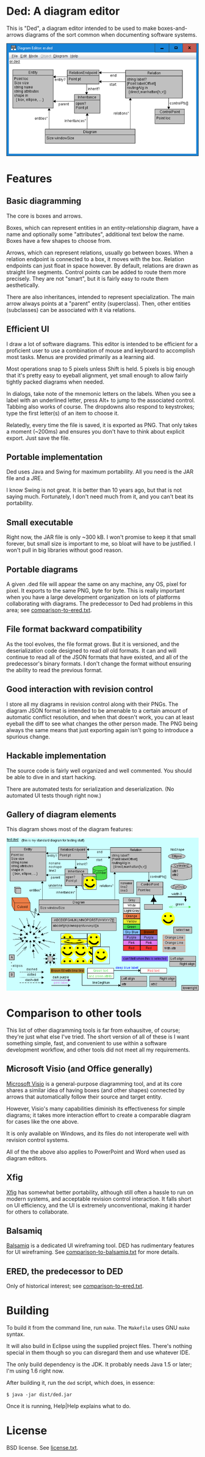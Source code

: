 # Ded: A diagram editor

This is "Ded", a diagram editor intended to be used to make
boxes-and-arrows diagrams of the sort common when documenting software
systems.

![screenshot of basic UI](doc/screenshot-basic.png)


# Features

## Basic diagramming

The core is boxes and arrows.

Boxes, which can represent entities in an entity-relationship diagram,
have a name and optionally some "attributes", additional text below
the name.  Boxes have a few shapes to choose from.

Arrows, which can represent relations, usually go between boxes.  When
a relation endpoint is connected to a box, it moves with the box.
Relation endpoints can just float in space however.  By default,
relations are drawn as straight line segments.  Control points can be
added to route them more precisely.  They are not "smart", but it is
fairly easy to route them aesthetically.

There are also inheritances, intended to represent specialization.
The main arrow always points at a "parent" entity (superclass).  Then,
other entities (subclasses) can be associated with it via relations.


## Efficient UI

I draw a lot of software diagrams.  This editor is intended to be
efficient for a proficient user to use a combination of mouse and
keyboard to accomplish most tasks.  Menus are provided primarily as a
learning aid.

Most operations snap to 5 pixels unless Shift is held.  5 pixels is
big enough that it's pretty easy to eyeball alignment, yet small
enough to allow fairly tightly packed diagrams when needed.

In dialogs, take note of the mnemonic letters on the labels.  When you
see a label with an underlined letter, press Alt+<letter> to jump to
the associated control.  Tabbing also works of course.  The dropdowns
also respond to keystrokes; type the first letter(s) of an item to
choose it.

Relatedly, every time the file is saved, it is exported as PNG.  That
only takes a moment (~200ms) and ensures you don't have to think about
explicit export.  Just save the file.


## Portable implementation

Ded uses Java and Swing for maximum portability.  All you need is the
JAR file and a JRE.

I know Swing is not great.  It is better than 10 years ago, but that
is not saying much.  Fortunately, I don't need much from it, and you
can't beat its portability.


## Small executable

Right now, the JAR file is only ~300 kB.  I won't promise to keep it
that small forever, but small size is important to me, so bloat will
have to be justified.  I won't pull in big libraries without good
reason.


## Portable diagrams

A given .ded file will appear the same on any machine, any OS, pixel
for pixel.  It exports to the same PNG, byte for byte.  This is really
important when you have a large development organization on lots of
platforms collaborating with diagrams.  The predecessor to Ded had
problems in this area; see
[comparison-to-ered.txt](doc/comparison-to-ered.txt).


## File format backward compatibility

As the tool evolves, the file format grows.  But it is versioned, and
the deserialization code designed to read *all* old formats.  It can
and will continue to read all of the JSON formats that have existed,
and all of the predecessor's binary formats.  I don't change the
format without ensuring the ability to read the previous format.


## Good interaction with revision control

I store all my diagrams in revision control along with their PNGs.  The
diagram JSON format is intended to be amenable to a certain amount of
automatic conflict resolution, and when that doesn't work, you can at
least eyeball the diff to see what changes the other person made.  The
PNG being always the same means that just exporting again isn't going
to introduce a spurious change.


## Hackable implementation

The source code is fairly well organized and well commented.  You
should be able to dive in and start hacking.

There are automated tests for serialization and deserialization.
(No automated UI tests though right now.)


## Gallery of diagram elements

This diagram shows most of the diagram features:

![test.ded](tests/test.ded.png)


# Comparison to other tools

This list of other diagramming tools is far from exhausitve, of course;
they're just what else I've tried.  The short version of all of these is
I want something simple, fast, and convenient to use within a software
development workflow, and other tools did not meet all my requirements.


## Microsoft Visio (and Office generally)

[Microsoft Visio](https://en.wikipedia.org/wiki/Microsoft_Visio) is a
general-purpose diagramming tool, and at its core shares a similar idea
of having boxes (and other shapes) connected by arrows that
automatically follow their source and target entity.

However, Visio's many capabilities diminish its effectiveness for simple
diagrams; it takes more interaction effort to create a comparable
diagram for cases like the one above.

It is only available on Windows, and its files do not interoperate well
with revision control systems.

All of the the above also applies to PowerPoint and Word when used as
diagram editors.


## Xfig

[Xfig](https://en.wikipedia.org/wiki/Xfig) has somewhat better
portability, although still often a hassle to run on modern systems, and
acceptable revision control interaction.  It falls short on UI
efficiency, and the UI is extremely unconventional, making it harder for
others to collaborate.


## Balsamiq

[Balsamiq](https://en.wikipedia.org/wiki/Balsamiq) is a dedicated UI
wireframing tool.  DED has rudimentary features for UI wireframing.
See [comparison-to-balsamiq.txt](doc/comparison-to-balsamiq.txt) for
more details.


## ERED, the predecessor to DED

Only of historical interest;
see [comparison-to-ered.txt](doc/comparison-to-ered.txt).


# Building

To build it from the command line, run `make`.  The `Makefile` uses
GNU `make` syntax.

It will also build in Eclipse using the supplied project files.
There's nothing special in them though so you can disregard them
and use whatever IDE.

The only build dependency is the JDK.  It probably needs Java 1.5 or
later; I'm using 1.6 right now.

After building it, run the `ded` script, which does, in essence:

```
$ java -jar dist/ded.jar
```

Once it is running, Help|Help explains what to do.


# License

BSD license.  See [license.txt](license.txt).
